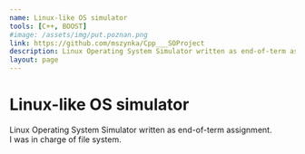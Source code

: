 ```yaml
---
name: Linux-like OS simulator
tools: [C++, BOOST]
#image: /assets/img/put.poznan.png
link: https://github.com/mszynka/Cpp___SOProject
description: Linux Operating System Simulator written as end-of-term assignment. I was in charge of file system.
layout: page
---
```


# Linux-like OS simulator

Linux Operating System Simulator written as end-of-term assignment. <br>
I was in charge of file system.
